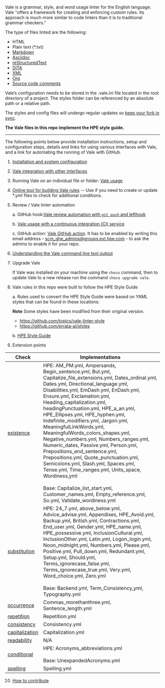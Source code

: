 Vale is a grammar, style, and word usage linter for the English language. Vale "offers a framework for creating and enforcing custom rules. Its approach is much more similar to code linters than it is to traditional grammar checkers."

The type of files linted are the following:
* HTML
* Plain text (*.txt)
* [Markdown](https://daringfireball.net/projects/markdown/syntax)
* [Asciidoc](https://asciidoc.org/)
* [reStructuredText](http://www.sphinx-doc.org/en/stable/)
* [DITA](https://www.dita-ot.org/)
* [XML](http://xmlsoft.org/XSLT/xsltproc.html)
* [Org](https://orgmode.org/)
* [Source code comments](https://vale.sh/docs/topics/scoping#code-1)

Vale’s configuration needs to be stored in the .vale.ini file located in the root directory of a project. The styles folder can be referenced by an absolute path or a relative path.

The styles and config files will undergo regular updates so [keep your fork in sync](https://www.atlassian.com/git/tutorials/comparing-workflows/forking-workflow).

**The Vale files in this repo implement the HPE style guide.**

------------------------------------------------------------------------------------------------------------------------------------------------------------------------------

The following points below provide installation instructions, setup and configuration steps, details and links for using various interfaces with Vale, and a link for automating the running of Vale with GitHub.

1. [Installation and system configuration](https://github.hpe.com/eric-szegedi/vale_linter/wiki/Vale-linter-installation-and-system-configuration)
  
2. [Vale integration with other interfaces](https://github.hpe.com/eric-szegedi/vale_linter/wiki/Vale-integration-with-other-interfaces)

3. Running Vale on an individual file or folder: [Vale usage](https://github.hpe.com/eric-szegedi/vale_linter/wiki/Vale-usage) 

4. [Online tool for building Vale rules](https://github.hpe.com/eric-szegedi/vale_linter/wiki/Online-tool-for-building-Vale-rules) -- Use if you need to create or update \*.yml files to check for additional conditions.

5. Review / Vale linter automation

   a. GitHub hook:[Vale review automation with `git push` and lefthook](https://github.hpe.com/eric-szegedi/vale_linter/wiki/Automating-Vale-linter-checks-with-lefthook)

   b. [Vale usage with a continuous integration (CI) service](https://docs.errata.ai/vale/install#using-vale-with-a-continuous-integration-ci-service)

   c. GitHub action: [Vale GitHub action](https://github.com/errata-ai/vale-action). It has to be enabled by writing this email address - scm_ghe_admins@groups.ext.hpe.com - to ask the admins to enable it for your repo. 

6. [Understanding the Vale command line tool output](https://github.hpe.com/eric-szegedi/vale_linter/wiki/Understanding-the-Vale-command-line-tool-output)

7. Upgrade Vale
   
   If Vale was installed on your machine using the `choco` command, then to update Vale to a new release run the command `choco upgrade vale`.

8. Vale rules in this repo were built to follow the HPE Style Guide

   a. Rules used to convert the HPE Style Guide were based on YAML styles that can be found in these locations:

   **Note** Some styles have been modified from their original version.

   - <https://github.com/topics/vale-linter-style>
   - <https://github.com/errata-ai/styles>

   b. [HPE Style Guide](https://brandcentral.hpe.com/brand-central/content/writing-style)
   
9. Extension points

| **Check**                                                       | **Implementations** |
|-----------------------------------------------------------------|---------------------|
| [existence](https://errata-ai.github.io/vale/styles/#existence) | HPE: AM_PM.yml, Ampersands, Begin_sentence.yml, But.yml, Capitalize_file_extensions.yml, Dates_ordinal.yml, Dates.yml, Directional_language.yml, Disabilities.yml, EmDash.yml, EnDash.yml, Ensure.yml, Exclamation.yml, Heading_capitalization.yml, headingPunctuation.yml, HPE_a_an.yml, HPE_Ellipses.yml, HPE_hyphen.yml, Indefinite_modifiers.yml, Jargon.yml, MeaningfulLinkWords.yml, MeaningfulWords_colors_shapes.yml, Negative_numbers.yml, Numbers_ranges.yml, Numeric_dates, Passive.yml, Person.yml, Prepositions_end_sentence.yml, Prepositions.yml, Quote_punctuation.yml, Semicolons.yml, Slash.yml, Spaces.yml, Tense.yml, Time_ranges.yml, Units_space, Wordiness,yml <br/><br/> Base: Capitalize_list_start.yml, Customer_names.yml, Empty_reference.yml, So.yml, Validate_wordiness.yml |
| [substitution](https://errata-ai.github.io/vale/styles/#substitution) | HPE: 24_7.yml, above_below.yml, Advice_advise.yml, Appendixes, HPE_Avoid.yml, Backup.yml, British.yml, Contractions.yml, End_user.yml, Gender.yml, HPE_name.yml, HPE_possessive.yml, InclusionCultural.yml, InclusionOther.yml, Latin.yml, Logon_login.yml, Noon_midnight.yml, Numbers.yml, Please.yml, Positive.yml, Pull_down.yml, Redundant.yml, Setup.yml, Should.yml, Terms_ignorecase_false.yml, Terms_ignorecase_true.yml, Very.yml, Word_choice.yml, Zero.yml <br/><br/> Base: Backend.yml, Term_Consistency_yml, Typography.yml  | 
| [occurrence](https://errata-ai.github.io/vale/styles/#occurrence) | Commas_morethanthree.yml, Sentence_length.yml |
| [repetition](https://errata-ai.github.io/vale/styles/#repetition) | Repetition.yml |
| [consistency](https://errata-ai.github.io/vale/styles/#consistency) | Consistency.yml |
| [capitalization](https://errata-ai.github.io/vale/styles/#capitalization) | Capitalization.yml |
| [readability](https://errata-ai.github.io/vale/styles/#readability) | N/A |
| [conditional](https://errata-ai.github.io/vale/styles/#conditional) | HPE: Acronyms_abbreviations.yml  <br/><br/> Base: UnexpandedAcronyms.yml |
| [spelling](https://errata-ai.github.io/vale/styles/#spelling) | Spelling.yml |

10. [How to contribute](https://github.hpe.com/eric-szegedi/vale_linter/wiki/How-to-contribute)
